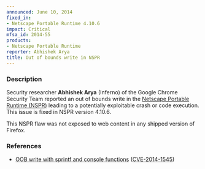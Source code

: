 ```yaml
---
announced: June 10, 2014
fixed_in:
- Netscape Portable Runtime 4.10.6
impact: Critical
mfsa_id: 2014-55
products:
- Netscape Portable Runtime
reporter: Abhishek Arya
title: Out of bounds write in NSPR
---
```


<h3>Description</h3>

<p>Security researcher <strong>Abhishek Arya</strong> (Inferno) of the Google
Chrome Security Team reported an out of bounds write in the 
<a href="https://developer.mozilla.org/en-US/docs/Mozilla/Projects/NSPR">Netscape 
Portable Runtime (NSPR)</a> leading to a potentially exploitable crash or code
execution. This issue is fixed in NSPR version 4.10.6.
</p>

<p class="note">This NSPR flaw was not exposed to web content in any shipped version of Firefox.</p>

<h3>References</h3>

<ul>
  <li><a href="https://bugzilla.mozilla.org/show_bug.cgi?id=1018783">
       OOB write with sprintf and console functions</a> (<a href="http://cve.mitre.org/cgi-bin/cvename.cgi?name=CVE-2014-1545" class="ex-ref">CVE-2014-1545</a>)</li>
</ul>



